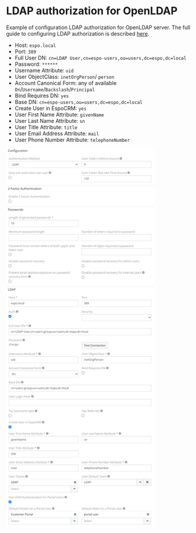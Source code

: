 # LDAP authorization for OpenLDAP

Example of configuration LDAP authorization for OpenLDAP server. The full guide to configuring LDAP authorization is described [here](ldap-authorization.md).

- Host: `espo.local`
- Port: `389`
- Full User DN: `cn=LDAP User,cn=espo-users,ou=users,dc=espo,dc=local`
- Password: `******`
- Username Attribute: `uid`
- User ObjectClass: `inetOrgPerson`/ `person`
- Account Canonical Form: any of available `Dn`/`Username`/`Backslash`/`Principal`
- Bind Requires DN: `yes`
- Base DN: `cn=espo-users,ou=users,dc=espo,dc=local`
- Create User in EspoCRM: `yes`
- User First Name Attribute: `givenName`
- User Last Name Attribute: `sn`
- User Title Attribute: `title`
- User Email Address Attribute: `mail`
- User Phone Number Attribute: `telephoneNumber`

![1](../_static/images/administration/ldap-authorization/ldap-configuration.png)
